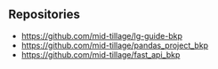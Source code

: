 ## Repositories

- https://github.com/mid-tillage/lg-guide-bkp
- https://github.com/mid-tillage/pandas_project_bkp
- https://github.com/mid-tillage/fast_api_bkp
